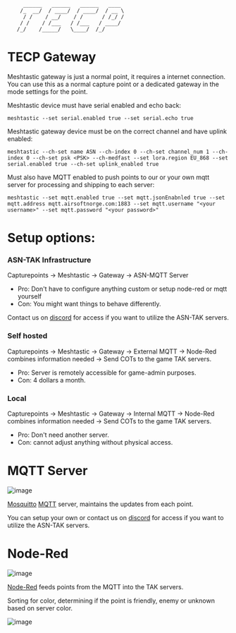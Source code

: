 ```
     ______   ______   ______   ____ 
    /_  __/  / ____/  / ____/  / __ \
     / /    / __/    / /      / /_/ /
    / /    / /___   / /___   / ____/ 
   /_/    /_____/   \____/  /_/      
```         
# TECP Gateway

Meshtastic gateway is just a normal point, it requires a internet connection. You can use this as a normal capture point or a dedicated gateway in the mode settings for the point.

Meshtastic device must have serial enabled and echo back:

```meshtastic --set serial.enabled true --set serial.echo true```

Meshtastic gateway device must be on the correct channel and have uplink enabled:

```meshtastic --ch-set name ASN --ch-index 0 --ch-set channel_num 1 --ch-index 0 --ch-set psk <PSK> --ch-medfast --set lora.region EU_868 --set serial.enabled true --ch-set uplink_enabled true```

Must also have MQTT enabled to push points to our or your own mqtt server for processing and shipping to each server:

```meshtastic --set mqtt.enabled true --set mqtt.jsonEnabnled true --set mqtt.address mqtt.airsoftnorge.com:1883 --set mqtt.username "<your username>" --set mqtt.password "<your password>" ```

# Setup options:

### ASN-TAK Infrastructure
Capturepoints -> Meshtastic -> Gateway -> ASN-MQTT Server
* Pro: Don't have to configure anything custom or setup node-red or mqtt yourself
* Con: You might want things to behave differently.
 
Contact us on [discord](https://discord.gg/m3yaCJWtAk) for access if you want to utilize the ASN-TAK servers. 

### Self hosted
Capturepoints -> Meshtastic -> Gateway -> External MQTT -> Node-Red combines information needed -> Send COTs to the game TAK servers.
* Pro: Server is remotely accessible for game-admin purposes.
* Con: 4 dollars a month.
 
### Local
Capturepoints -> Meshtastic -> Gateway -> Internal MQTT -> Node-Red combines information needed -> Send COTs to the game TAK servers.
* Pro: Don't need another server.
* Con: cannot adjust anything without physical access.


# MQTT Server
![image](https://user-images.githubusercontent.com/25975089/226064820-406703e5-b2b7-421d-a944-83243b83fae8.png)

[Mosquitto](https://mosquitto.org/) [MQTT](https://en.wikipedia.org/wiki/MQTT) server, maintains the updates from each point.

You can setup your own or contact us on [discord](https://discord.gg/m3yaCJWtAk) for access if you want to utilize the ASN-TAK servers. 


# Node-Red
![image](https://user-images.githubusercontent.com/25975089/226064955-492a8955-0030-46c5-b2e9-caabe88e5c71.png)

[Node-Red](https://nodered.org/) feeds points from the MQTT into the TAK servers. 

Sorting for color, determining if the point is friendly, enemy or unknown based on server color. 

![image](https://user-images.githubusercontent.com/25975089/230047472-9fe03f09-921d-4594-9074-277304cbab70.png)
